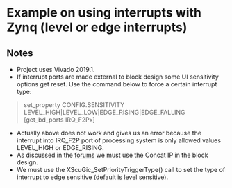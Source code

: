 # Example on using interrupts with Zynq (level or edge interrupts)
## Notes
* Project uses Vivado 2019.1.
* If interrupt ports are made external to block design some UI sensitivity 
options get reset. Use the command below to force a certain interrupt type:
> set_property CONFIG.SENSITIVITY LEVEL_HIGH|LEVEL_LOW|EDGE_RISING|EDGE_FALLING [get_bd_ports IRQ_F2Px]
* Actually above does not work and gives us an error because the interrupt into IRQ_F2P port of processing system is only allowed values LEVEL_HIGH or EDGE_RISING.
* As discussed in the [forums](https://www.xilinx.com/support/answers/58942.html) we must use the Concat IP in the block design.
* We must use the XScuGic_SetPriorityTriggerType() call to set the type of interrupt to edge sensitive (default is level sensitive).
